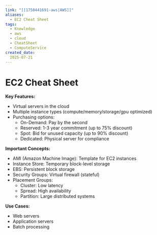 ```yaml
---
link: "[[1750441691-aws|AWS]]"
aliases: 
  - EC2 Cheat Sheet
tags:
  - Knowledge
  - aws
  - cloud
  - CheatSheet
  - ComputeService
created_date:
  2025-07-21
---
```

# EC2 Cheat Sheet
**Key Features:**
- Virtual servers in the cloud
- Multiple instance types (compute/memory/storage/gpu optimized)
- Purchasing options:
  - On-Demand: Pay by the second
  - Reserved: 1-3 year commitment (up to 75% discount)
  - Spot: Bid for unused capacity (up to 90% discount)
  - Dedicated: Physical server for compliance

**Important Concepts:**
- AMI (Amazon Machine Image): Template for EC2 instances
- Instance Store: Temporary block-level storage
- EBS: Persistent block storage
- Security Groups: Virtual firewall (stateful)
- Placement Groups:
  - Cluster: Low latency
  - Spread: High availability
  - Partition: Large distributed systems

**Use Cases:**
- Web servers
- Application servers
- Batch processing
